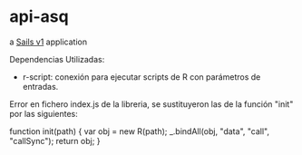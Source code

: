 # api-asq

a [Sails v1](https://sailsjs.com) application


Dependencias Utilizadas:
- r-script: conexión para ejecutar scripts de R con parámetros de entradas.

 Error en fichero index.js de la libreria, se sustituyeron las de la función "init" por las siguientes:

 function init(path) {
  var obj = new R(path);
  _.bindAll(obj, "data", "call", "callSync");
  return obj;
}



